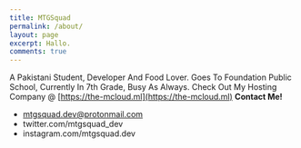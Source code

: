 ```yaml
---
title: MTGSquad
permalink: /about/
layout: page
excerpt: Hallo.
comments: true
---
```


A Pakistani Student, Developer And Food Lover. Goes To Foundation Public School, Currently In 7th Grade, Busy As Always. Check Out My Hosting Company @ [https://the-mcloud.ml](https://the-mcloud.ml)
**Contact Me!**

- [mtgsquad.dev@protonmail.com](mailto:mtgsquad-dev@protonmail.com)
- twitter.com/mtgsquad_dev
- instagram.com/mtgsquad.dev
